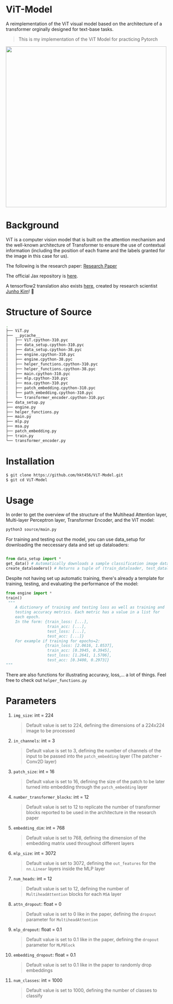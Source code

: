 # ViT-Model

A reimplementation of the ViT visual model based on the architecture of a transformer orginally designed for text-base tasks.

> This is my implementation of the ViT Model for practicing Pytorch

<img src = "./img/vit.gif" width = 500px> </img>

# Background

ViT is a computer vision model that is built on the attention mechanism and the well-known architecture of Transformer to ensure the use of
contextual information (including the position of each frame and the labels granted for the image in this case for us).

The following is the research paper: <a href="https://openreview.net/pdf?id=YicbFdNTTy">Research Paper</a>

The official Jax repository is <a href="https://github.com/google-research/vision_transformer">here</a>.

A tensorflow2 translation also exists <a href="https://github.com/taki0112/vit-tensorflow">here</a>, created by research scientist <a href="https://github.com/taki0112">Junho Kim</a>! 🙏

# Structure of Source

```bash
.
├── ViT.py
├── __pycache__
│   ├── ViT.cpython-310.pyc
│   ├── data_setup.cpython-310.pyc
│   ├── data_setup.cpython-38.pyc
│   ├── engine.cpython-310.pyc
│   ├── engine.cpython-38.pyc
│   ├── helper_functions.cpython-310.pyc
│   ├── helper_functions.cpython-38.pyc
│   ├── main.cpython-310.pyc
│   ├── mlp.cpython-310.pyc
│   ├── msa.cpython-310.pyc
│   ├── patch_embedding.cpython-310.pyc
│   ├── path_embedding.cpython-310.pyc
│   └── transformer_encoder.cpython-310.pyc
├── data_setup.py
├── engine.py
├── helper_functions.py
├── main.py
├── mlp.py
├── msa.py
├── patch_embedding.py
├── train.py
└── transformer_encoder.py
```

# Installation

```bash
$ git clone https://github.com/hkt456/ViT-Model.git
$ git cd ViT-Model
```

# Usage

In order to get the overview of the structure of the Multihead Attention layer, Multi-layer Perceptron layer, Transformer Encoder, and the
ViT model:

```bash
python3 source/main.py
```

For training and testing out the model, you can use data_setup for downloading the neccessary data and set up dataloaders:

```python

from data_setup import *
get_data() # Automatically downloads a sample classification image datasets
create_dataloaders() # Returns a tuple of (train_dataloader, test_dataloader, class_names) where class_names is a list of the target classes.

```

Despite not having set up automatic training, there's already a template for training, testing, and evaluating the performance of the model:

```python
from engine import *
train()
 """
    A dictionary of training and testing loss as well as training and
    testing accuracy metrics. Each metric has a value in a list for
    each epoch.
    In the form: {train_loss: [...],
                  train_acc: [...],
                  test_loss: [...],
                  test_acc: [...]}
    For example if training for epochs=2:
                 {train_loss: [2.0616, 1.0537],
                  train_acc: [0.3945, 0.3945],
                  test_loss: [1.2641, 1.5706],
                  test_acc: [0.3400, 0.2973]}
"""
```

There are also functions for illustrating accuravy, loss,... a lot of things. Feel free to check out `helper_functions.py`

# Parameters

1. `img_size`: int = 224
   <br>
   > Default value is set to 224, defining the dimensions of a 224x224 image to be processed
2. `in_channels`: int = 3
   <br>
   > Default value is set to 3, defining the number of channels of the input to be passed into
   > the `patch_embedding` layer (The patcher - Conv2D layer)
3. `patch_size`: int = 16
   <br>
   > Default value is set to 16, defining the size of the patch to be
   > later turned into embedding through the `patch_embedding` layer
4. `number_transformer_blocks`: int = 12
   <br>
   > Default value is set to 12 to replicate the number of transformer blocks
   > reported to be used in the architecture in the research paper
5. `embedding_dim`: int = 768
   <br>
   > Default value is set to 768, defining the dimension of the embedding matrix used throughout different layers
6. `mlp_size`: int = 3072
   <br>
   > Default value is set to 3072, defining the `out_features` for the `nn.Linear` layers inside the MLP layer
7. `num_heads`: int = 12
   <br>
   > Default value is set to 12, defining the number of `MultiheadAttention` blocks for each `MSA` layer
8. `attn_dropout`: float = 0
   <br>
   > Default value is set to 0 like in the paper, defining the `dropout` parameter for `MultiheadAttention`
9. `mlp_dropout`: float = 0.1
   <br>
   > Default value is set to 0.1 like in the paper, defining the `dropout` parameter for `MLPBlock`
10. `embedding_dropout`: float = 0.1
    > Default value is set to 0.1 like in the paper to randomly drop embeddings
11. `num_classes`: int = 1000
    > Default value is set to 1000, defining the number of classes to classify
